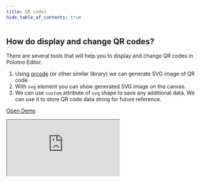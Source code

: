 ```yaml
---
title: QR codes
hide_table_of_contents: true
---
```


## How do display and change QR codes?

There are several tools that will help you to display and change QR codes in Polotno Editor.

1. Using [qrcode](https://www.npmjs.com/package/qrcode) (or other similar library) we can generate SVG image of QR code.
2. With `svg` element you can show generated SVG image on the canvas.
3. We can use `custom` attribute of `svg` shape to save any additional data. We can use it to store QR code data string for future reference.

<p><a className="button button--primary" href="https://codesandbox.io/s/github/polotno-project/polotno-site/tree/source/examples/polotno-qr-codes" target="_blank">Open Demo</a></p>

<iframe
    src="https://codesandbox.io/embed/github/polotno-project/polotno-site/tree/source/examples/polotno-qr-codes?fontsize=11&hidenavigation=1&theme=dark&view=preview"
    style={{
      width: '100%',
      height: '700px',
      border: 0,
      overflow: 'hidden',
    }}
    title="Polotno demo"
    allow="geolocation; microphone; camera; midi; vr; accelerometer; gyroscope; payment; ambient-light-sensor; encrypted-media; usb"
    sandbox="allow-modals allow-forms allow-popups allow-scripts allow-same-origin allow-downloads"
  ></iframe>
